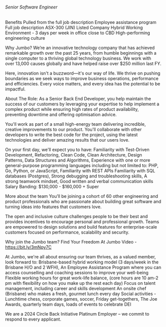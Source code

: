 ###### Senior Software Engineer

Benefits
Pulled from the full job description
Employee assistance program
&nbsp;
Full job description
ASX-300 (JIN) Listed Company
Hybrid Working Environment - 3 days per week in office close to CBD
High-performing engineering culture

Why Jumbo?
We’re an innovative technology company that has achieved remarkable growth over the past 25 years, from humble beginnings with a single computer to a thriving global technology business. We work with over 13,000 causes globally and have helped raise over $250 million last FY.

Here, innovation isn't a buzzword—it's our way of life. We thrive on pushing boundaries as we seek ways to improve business operations, performance and efficiencies. Every voice matters, and every idea has the potential to be impactful.

About The Role:
As a Senior Back End Developer, you help maintain the success of our customers by leveraging your expertise to help implement a complex product while ensuring high rates of product availability, preventing downtime and offering optimisation advice.

You'll work as part of a small high-energy team delivering incredible, creative improvements to our product. You'll collaborate with other developers to write the best code for the project, using the latest technologies and deliver amazing results that our users love.

On your first day, we'll expect you to have:
Familiarity with Test-Driven Development, Refactoring, Clean Code, Clean Architecture, Design Patterns, Data Structures and Algorithms,
Experience with one or more general-purpose programming languages including but not limited to: PHP, Go, Python, or JavaScript,
Familiarity with REST APIs
Familiarity with SQL databases (Postgres),
Strong debugging and troubleshooting skills,
A strong teamwork mindset,
Good written and verbal communication skills
Salary Banding: $130,000 - $160,000 + Super

More about the team
You’ll be joining a cohort of 60 other engineering and product professionals who are passionate about building great software and turning ideas into features that customers love.

The open and inclusive culture challenges people to be their best and provides incentives to encourage personal and professional growth. Teams are empowered to design solutions and build features for enterprise-scale customers focused on performance, scalability and security.

Why join the Jumbo team?
Find Your Freedom At Jumbo Video - https://bit.ly/3mNpy7C

At Jumbo, we're all about ensuring our team thrives, as a valued member, look forward to:
Brisbane-based hybrid working model (3 days/week in the Brisbane H/O and 2 WFH),
An Employee Assistance Program where you can access counselling and coaching sessions to improve your well-being
Flexible working hours for great work-life balance, (core hours are 10 am-2 pm with flexibility on how you make up the rest each day)
Focus on talent management, including career and skills development
An onsite chef (Brisbane) who makes a fresh, gourmet lunch every day
Social activities - Lunchtime chess, corporate games, soccer, Friday get-togethers, The Joe Awards, quarterly team days, loads of events to celebrate DEI

We are a 2024 Circle Back Initiative Platinum Employer – we commit to respond to every applicant.
